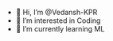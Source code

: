 - 👋 Hi, I’m @Vedansh-KPR
- 👀 I’m interested in Coding
- 🌱 I’m currently learning ML


<!---
Vedansh-KPR/Vedansh-KPR is a ✨ special ✨ repository because its `README.md` (this file) appears on your GitHub profile.
You can click the Preview link to take a look at your changes.
--->
